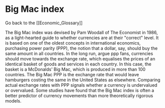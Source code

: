 # Big Mac index

Go back to the [[Economic_Glossary]]


The Big Mac index was devised by Pam Woodall of The Economist in 1986, as a light-hearted guide to whether currencies are at their "correct" level. It is based on one of the oldest concepts in international economics, purchasing power parity (PPP), the notion that a dollar, say, should buy the same amount in all countries. In the long run, argue ppp fans, currencies should move towards the exchange rate, which equalises the prices of an identical basket of goods and services in each country. In this case, the basket is a McDonalds' Big Mac, which is produced in more than 100 countries. The Big Mac PPP is the exchange rate that would leave hamburgers costing the same in the United States as elsewhere. Comparing actual exchange rates with PPP signals whether a currency is undervalued or overvalued. Some studies have found that the Big Mac index is often a better predictor of currency movements than more theoretically rigorous models.

